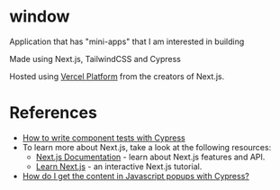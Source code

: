 # window
Application that has "mini-apps" that I am interested in building

Made using Next.js, TailwindCSS and Cypress

Hosted using [Vercel Platform](https://vercel.com/new?utm_medium=default-template&filter=next.js&utm_source=create-next-app&utm_campaign=create-next-app-readme) from the creators of Next.js.

# References
- [How to write component tests with Cypress](https://www.youtube.com/watch?v=vJ0rDP4CG-w)
- To learn more about Next.js, take a look at the following resources:
  - [Next.js Documentation](https://nextjs.org/docs) - learn about Next.js features and API.
  - [Learn Next.js](https://nextjs.org/learn) - an interactive Next.js tutorial.
- [How do I get the content in Javascript popups with Cypress?](https://stackoverflow.com/a/66630041)